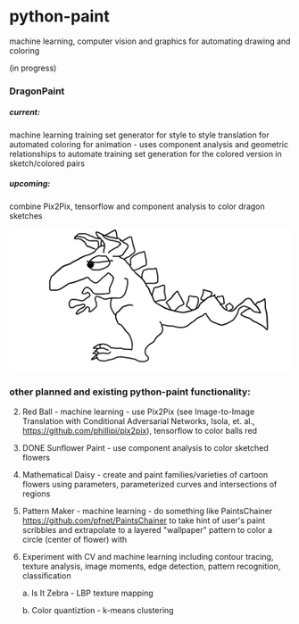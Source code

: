 # python-paint
machine learning, computer vision and graphics for automating drawing and coloring

(in progress)

### DragonPaint 
##### current: 
machine learning training set generator for style to style translation for automated coloring for animation - uses component analysis and geometric relationships to automate training set generation for the colored version in sketch/colored pairs 
##### upcoming: 
combine Pix2Pix, tensorflow and component analysis to color dragon sketches

![alt text](./Dragon.bmp)

### other planned and existing python-paint functionality:
2. Red Ball - machine learning - use Pix2Pix (see Image-to-Image Translation with Conditional Adversarial Networks, Isola, et. al., https://github.com/phillipi/pix2pix), tensorflow to color balls red
3. DONE Sunflower Paint - use component analysis to color sketched flowers
4. Mathematical Daisy - create and paint families/varieties of cartoon flowers using parameters, parameterized curves and intersections of regions
5. Pattern Maker - machine learning - do something like PaintsChainer https://github.com/pfnet/PaintsChainer to take hint of user's paint scribbles and extrapolate to a layered "wallpaper" pattern to color a circle (center of flower) with
6. Experiment with CV and machine learning including contour tracing, texture analysis, image moments, edge detection, pattern recognition, classification

    a. Is It Zebra - LBP texture mapping
    
    b. Color quantiztion - k-means clustering
